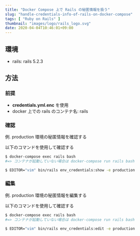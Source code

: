 ```yaml
---
title: "Docker Compose 上で Rails の秘匿情報を扱う"
slug: "handle-credentials-info-of-rails-on-docker-compose"
tags: [ "Ruby on Rails" ]
thumbnail: "images/logo/rails_logo.svg"
date: 2020-04-04T10:46:01+09:00
---
```


## 環境

* rails: rails 5.2.3

## 方法

### 前提

* **credentials.yml.enc** を使用
* docker 上での rails のコンテナ名: rails

### 確認

例. production 環境の秘匿情報を確認する

以下のコマンドを使用して確認する

```bash
$ docker-compose exec rails bash
#=> コンテナが起動していない場合は docker-compose run rails bash

$ EDITOR="vim" bin/rails env_credentials:show -e production
```

### 編集

例. production 環境の秘匿情報を編集する

以下のコマンドを使用して確認する

```bash
$ docker-compose exec rails bash
#=> コンテナが起動していない場合は docker-compose run rails bash

$ EDITOR="vim" bin/rails env_credentials:edit -e production
```
